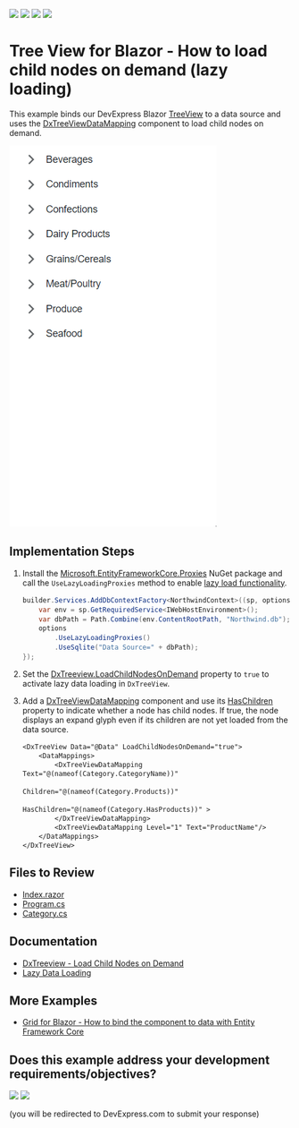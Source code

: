 <!-- default badges list -->
![](https://img.shields.io/endpoint?url=https://codecentral.devexpress.com/api/v1/VersionRange/703537620/24.2.1%2B)
[![](https://img.shields.io/badge/Open_in_DevExpress_Support_Center-FF7200?style=flat-square&logo=DevExpress&logoColor=white)](https://supportcenter.devexpress.com/ticket/details/T1194802)
[![](https://img.shields.io/badge/📖_How_to_use_DevExpress_Examples-e9f6fc?style=flat-square)](https://docs.devexpress.com/GeneralInformation/403183)
[![](https://img.shields.io/badge/💬_Leave_Feedback-feecdd?style=flat-square)](#does-this-example-address-your-development-requirementsobjectives)
<!-- default badges end -->
# Tree View for Blazor - How to load child nodes on demand (lazy loading)

This example binds our DevExpress Blazor [TreeView](https://docs.devexpress.com/Blazor/DevExpress.Blazor.DxTreeView) to a data source and uses the [DxTreeViewDataMapping](https://docs.devexpress.com/Blazor/DevExpress.Blazor.DxTreeViewDataMapping) component to load child nodes on demand.

![DxTreeView - Load child nodes on demand](LoadDataOnDemand.gif)

## Implementation Steps

1. Install the [Microsoft.EntityFrameworkCore.Proxies](https://www.nuget.org/packages/Microsoft.EntityFrameworkCore.Proxies/) NuGet package and call the `UseLazyLoadingProxies` method to enable [lazy load functionality](https://learn.microsoft.com/en-us/ef/core/querying/related-data/lazy#lazy-loading-with-proxies).

    ```cs
    builder.Services.AddDbContextFactory<NorthwindContext>((sp, options) => {
        var env = sp.GetRequiredService<IWebHostEnvironment>();
        var dbPath = Path.Combine(env.ContentRootPath, "Northwind.db");
        options
            .UseLazyLoadingProxies()
            .UseSqlite("Data Source=" + dbPath);
    });
    ```

2. Set the [DxTreeview.LoadChildNodesOnDemand](https://docs.devexpress.com/Blazor/DevExpress.Blazor.DxTreeView.LoadChildNodesOnDemand) property to `true` to activate lazy data loading in `DxTreeView`.

3. Add a [DxTreeViewDataMapping](https://docs.devexpress.com/Blazor/DevExpress.Blazor.DxTreeViewDataMapping) component and use its [HasChildren](https://docs.devexpress.com/Blazor/DevExpress.Blazor.Base.DxTreeViewDataMappingBase.HasChildren) property to indicate whether a node has child nodes. If true, the node displays an expand glyph even if its children are not yet loaded from the data source. 

    ```razor
    <DxTreeView Data="@Data" LoadChildNodesOnDemand="true">
        <DataMappings>
            <DxTreeViewDataMapping Text="@(nameof(Category.CategoryName))"
                                   Children="@(nameof(Category.Products))"
                                   HasChildren="@(nameof(Category.HasProducts))" >
            </DxTreeViewDataMapping>
            <DxTreeViewDataMapping Level="1" Text="ProductName"/>
        </DataMappings>
    </DxTreeView>
    ```

## Files to Review

- [Index.razor](CS/Pages/Index.razor)
- [Program.cs](CS/Program.cs)
- [Category.cs](CS/Data/Northwind/Category.cs)

## Documentation

- [DxTreeview - Load Child Nodes on Demand](https://docs.devexpress.com/Blazor/DevExpress.Blazor.DxTreeView?#load-child-nodes-on-demand)
- [Lazy Data Loading](https://learn.microsoft.com/en-us/ef/core/querying/related-data/lazy)

## More Examples

- [Grid for Blazor - How to bind the component to data with Entity Framework Core](https://github.com/DevExpress-Examples/blazor-dxgrid-bind-to-data-with-entity-framework-core)
<!-- feedback -->
## Does this example address your development requirements/objectives?

[<img src="https://www.devexpress.com/support/examples/i/yes-button.svg"/>](https://www.devexpress.com/support/examples/survey.xml?utm_source=github&utm_campaign=blazor-treeview-lazy-data-loading&~~~was_helpful=yes) [<img src="https://www.devexpress.com/support/examples/i/no-button.svg"/>](https://www.devexpress.com/support/examples/survey.xml?utm_source=github&utm_campaign=blazor-treeview-lazy-data-loading&~~~was_helpful=no)

(you will be redirected to DevExpress.com to submit your response)
<!-- feedback end -->
